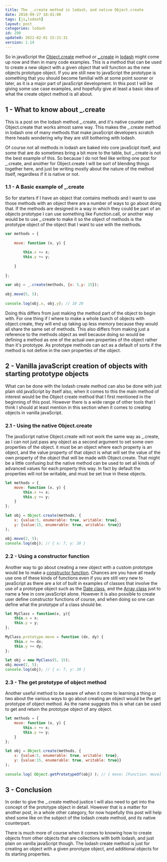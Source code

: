 ```yaml
---
title: The _.create method in lodash, and native Object.create
date: 2018-09-27 18:41:00
tags: [js,lodash]
layout: post
categories: lodash
id: 290
updated: 2022-02-01 15:21:31
version: 1.14
---
```


So in javaScript the [Object.create](https://developer.mozilla.org/en-US/docs/Web/JavaScript/Reference/Global_Objects/Object/create) method or [\_.create](https://lodash.com/docs/4.17.10#create) in [lodash](https://lodash.com/) might come up now and then in many code examples. This is a method that can be used to create a new object with a given object that will function as the new objects prototype object. If you are still new to javaScript the prototype is something that you should become familial with at some point sooner or later, as it is a major part of javaScript development. In this post I will be giving some use case examples, and hopefully give at least a basic idea of what the create object method is all about.

<!-- more -->

## 1 - What to know about \_.create

This is a post on the lodash method \_.create, and it's native counter part Object.create that works almost same way. This makes the \_.create method in lodash one of many methods that make javaScript developers scratch there heads wondering why they are still bothering with lodash. 

Of course not all methods in lodash are baked into core javaScipt itself, and some that are do sometimes bring a bit more to the table, but \_.create is not the best example of this. So because I do not feel like writing one post for \_.create, and another for Object.create I will be sort of blending things together here, and just be writing mostly about the nature of the method itself, regardless if it is native or not.

### 1.1 - A Basic example of \_.create

So for starters if I have an object that contains methods and I want to use those methods with an object there are a number of ways to go about doing that. If the methods are designed in a way in which they could be part of an objects prototype I can use something like Function.call, or another way would be to use \_.create to make it so the object of methods is the prototype object of the object that I want to use with the methods.

```js
var methods = {
 
    move: function (x, y) {
 
        this.x += x;
        this.y += y;
 
    }
 
};
 
var obj = _.create(methods, {x: 5,y: 15});
 
obj.move(5, 5);
 
console.log(obj.x, obj.y); // 10 20
```

Doing this differs from just making the method part of the object to begin with. For one thing if I where to make a whole bunch of objects with object.create, they will end up taking up less memory because they would all share the same set of methods. This also differs from making just a reference to the methods object as well because doing so would be defining a method as one of the actual own properties of the object rather than it's prototype. As prototype methods can act as a default of sorts if the method is not define in the own properties of the object.

## 2 - Vanilla javaScript creation of objects with starting prototype objects

What can be done with the lodash create method can also be done with just plain old javaScript by itself also, when it comes to this the main method of interest would be the Object create method that I first mentioned in the beginning of this post. However there is a wide range of other tools that I think I should at least mention in this section when it comes to creating objects in vanilla javaScript.

### 2.1 - Using the native Object.create 

The javaScript native Object.create will not work the same way as \_.create, as I can not just pass any object as a second argument to set some own properties of the object. it must be an object where each property is an object, and the value property of that object is what will set the value of the own property of the object that will be made with Object.create. That might be a little confusing but the native method can be used to set all kinds of advanced values for each property this way. In fact by default the properties will not be writable, and must be set true in these objects.

```js
let methods = {
    move: function (x, y) {
        this.x += x;
        this.y += y;
    }
};
 
let obj = Object.create(methods, {
    x: {value:5, enumerable: true, writable: true}, 
    y: {value:15, enumerable: true, writable: true}}
);
 
obj.move(2, 5);
console.log(obj); // { x: 7, y: 20 }
```

### 2.2 - Using a constructor function

Another way to go about creating a new object with a custom prototype would be to make a [constructor function](/2019/02/27/js-javascript-constructor/). Chances are you have all ready use one of these kinds of functions even if you are still very new to javaScript as there are a lot of built in examples of classes that involve the use of a prototype object such as the [Date class](/2019/02/14/js-javascript-date/), and the [Array class](/2018/12/10/js-array/) just to name a few in core javaScript alone. However it is also possible to create user define constructor functions of course, and when doing so one can define what the prototype of a class should be.

```js
let MyClass = function(x, y){
    this.x = x;
    this.y = y;
};
 
MyClass.prototype.move = function (dx, dy) {
    this.x += dx;
    this.y += dy;
};
 
let obj = new MyClass(5, 15);
obj.move(2, 5);
console.log(obj); // { x: 7, y: 20 }
```

### 2.3 - The get prototype of object method

Another useful method to be aware of when it come to learning a thing or two about the various ways to go about creating an object would be the get prototype of object method. As the name suggests this is what can be used to get and return the prototype object of any object.

```js
let methods = {
    move: function (x, y) {
        this.x += x;
        this.y += y;
    }
};
 
let obj = Object.create(methods, {
    x: {value:5, enumerable: true, writable: true}, 
    y: {value:15, enumerable: true, writable: true}}
);
 
console.log( Object.getPrototypeOf(obj) ); // { move: [Function: move] }
```

## 3 - Conclusion

In order to give the \_.create method justice I will also need to get into the concept of the prototype object in detail. However that is a matter for another post, in a whole other category, for now hopefully this post will help shed some like on the subject of the lodash create method, and its native counterpart.

There is much more of course when it comes to knowing how to create objects from other objects that are collections with both lodash, and just plain on vanilla javaScript though. The lodash create method is just for creating an object with a given prorotype object, and additional objects for its starting properties.